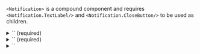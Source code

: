 `<Notification>` is a compound component and requires `<Notification.TextLabel/>` and `<Notification.CloseButton/>` to be used as children.

<details>
  <summary>
    `<Notification.TextLabel/>` (required)
  </summary>

  Use this component to display the notification message

  | propName   | propType   | defaultValue   | isRequired   | description         |
  | ---------- | ---------- | -------------- | ------------ | -------------       |
  | children   | string     | -              | -            | The text to display |
</details>

<details>
  <summary>
    `<Notification.CloseButton/>` (required)
  </summary>

  Use this component to display the close button
</details>

<details>
  <summary>
    `<Notification.ActionButton/>`
  </summary>

  Use this component to supply an action button for the notification

  | propName   | propType                  | defaultValue   | isRequired              | description                              |
  | ---------- | ----------                | -------------- | ------------            | -------------                            |
  | children   | string                    | -              | -                       | The text to display                      |
  | type       | string (button, textLink) | -              | button                  | A Button component or TextLink component |
  | onClick    | function                  | -              | e => e.preventDefault() | -                                        |
  | link       | string                    | -              | -                       | A url to navigate to on click            |
</details>
